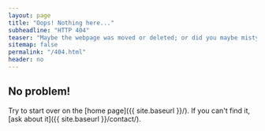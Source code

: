 ```yaml
---
layout: page
title: "Oops! Nothing here..."
subheadline: "HTTP 404"
teaser: "Maybe the webpage was moved or deleted; or did you maybe mistype the link?"
sitemap: false
permalink: "/404.html"
header: no
---
```

## No problem!

Try to start over on the [home page]({{ site.baseurl }}/). If you can't find it, [ask about it]({{ site.baseurl }}/contact/).
